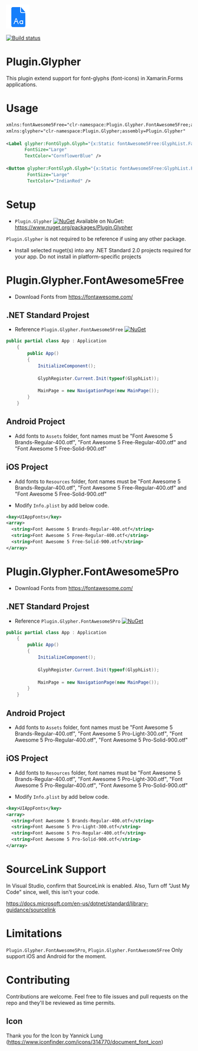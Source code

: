 <img src="screenshots/icon.png" alt="icon" width="64px" >

[![Build status](https://ci.appveyor.com/api/projects/status/t28ovdlfdb1hmoys?svg=true)](https://ci.appveyor.com/project/tmt242001/plugin-glypher)

# Plugin.Glypher
This plugin extend support for font-glyphs (font-icons) in Xamarin.Forms applications.

# Usage

```XML
xmlns:fontAwesome5Free="clr-namespace:Plugin.Glypher.FontAwesome5Free;assembly=Plugin.Glypher.FontAwesome5Free"
xmlns:glypher="clr-namespace:Plugin.Glypher;assembly=Plugin.Glypher"

<Label glypher:FontGlyph.Glyph="{x:Static fontAwesome5Free:GlyphList.Fab_Bluetooth}"
       FontSize="Large"
       TextColor="CornflowerBlue" />
       
<Button glypher:FontGlyph.Glyph="{x:Static fontAwesome5Free:GlyphList.Fab_Bitcoin}"
        FontSize="Large"
        TextColor="IndianRed" />
```       

# Setup

- `Plugin.Glypher` [![NuGet](https://img.shields.io/nuget/v/Plugin.Glypher.svg?label=NuGet)](https://www.nuget.org/packages/Plugin.Glypher/) Available on NuGet: https://www.nuget.org/packages/Plugin.Glypher

`Plugin.Glypher` is not required to be reference if using any other package.
- Install selected nuget(s) into any .NET Standard 2.0 projects required for your app. Do not install in platform-specific projects

# Plugin.Glypher.FontAwesome5Free

- Download Fonts from https://fontawesome.com/

## .NET Standard Projest

- Reference `Plugin.Glypher.FontAwesome5Free` [![NuGet](https://img.shields.io/nuget/v/Plugin.Glypher.FontAwesome5Free.svg?label=NuGet)](https://www.nuget.org/packages/Plugin.Glypher.FontAwesome5Free/)

```csharp
public partial class App : Application
    {
        public App()
        {
            InitializeComponent();

            GlyphRegister.Current.Init(typeof(GlyphList));

            MainPage = new NavigationPage(new MainPage());
        }
    }
```

## Android Project

- Add fonts to `Assets` folder, font names must be "Font Awesome 5 Brands-Regular-400.otf", "Font Awesome 5 Free-Regular-400.otf" and "Font Awesome 5 Free-Solid-900.otf"

## iOS Project

- Add fonts to `Resources` folder, font names must be "Font Awesome 5 Brands-Regular-400.otf", "Font Awesome 5 Free-Regular-400.otf" and "Font Awesome 5 Free-Solid-900.otf"

- Modify `Info.plist` by add below code.

```XML
<key>UIAppFonts</key>
<array>
  <string>Font Awesome 5 Brands-Regular-400.otf</string>
  <string>Font Awesome 5 Free-Regular-400.otf</string>
  <string>Font Awesome 5 Free-Solid-900.otf</string>
</array>
```

# Plugin.Glypher.FontAwesome5Pro

- Download Fonts from https://fontawesome.com/

## .NET Standard Projest

- Reference `Plugin.Glypher.FontAwesome5Pro` [![NuGet](https://img.shields.io/nuget/v/Plugin.Glypher.FontAwesome5Pro.svg?label=NuGet)](https://www.nuget.org/packages/Plugin.Glypher.FontAwesome5Pro/)

```csharp
public partial class App : Application
    {
        public App()
        {
            InitializeComponent();

            GlyphRegister.Current.Init(typeof(GlyphList));

            MainPage = new NavigationPage(new MainPage());
        }
    }
```

## Android Project

- Add fonts to `Assets` folder, font names must be "Font Awesome 5 Brands-Regular-400.otf", "Font Awesome 5 Pro-Light-300.otf", "Font Awesome 5 Pro-Regular-400.otf", "Font Awesome 5 Pro-Solid-900.otf"

## iOS Project

- Add fonts to `Resources` folder, font names must be "Font Awesome 5 Brands-Regular-400.otf", "Font Awesome 5 Pro-Light-300.otf", "Font Awesome 5 Pro-Regular-400.otf", "Font Awesome 5 Pro-Solid-900.otf"

- Modify `Info.plist` by add below code.

```XML
<key>UIAppFonts</key>
<array>
  <string>Font Awesome 5 Brands-Regular-400.otf</string>
  <string>Font Awesome 5 Pro-Light-300.otf</string>
  <string>Font Awesome 5 Pro-Regular-400.otf</string>
  <string>Font Awesome 5 Pro-Solid-900.otf</string>
</array>
```

# SourceLink Support

In Visual Studio, confirm that SourceLink is enabled. 
Also, Turn off "Just My Code" since, well, this isn't your code.

https://docs.microsoft.com/en-us/dotnet/standard/library-guidance/sourcelink

# Limitations

`Plugin.Glypher.FontAwesome5Pro`, `Plugin.Glypher.FontAwesome5Free` Only support iOS and Android for the moment. 

# Contributing

Contributions are welcome.  Feel free to file issues and pull requests on the repo and they'll be reviewed as time permits.

## Icon

Thank you for the Icon by Yannick Lung (https://www.iconfinder.com/icons/314770/document_font_icon)
